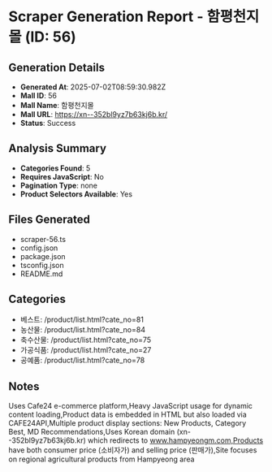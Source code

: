 # Scraper Generation Report - 함평천지몰 (ID: 56)

## Generation Details
- **Generated At**: 2025-07-02T08:59:30.982Z
- **Mall ID**: 56
- **Mall Name**: 함평천지몰
- **Mall URL**: https://xn--352bl9yz7b63kj6b.kr/
- **Status**: Success

## Analysis Summary
- **Categories Found**: 5
- **Requires JavaScript**: No
- **Pagination Type**: none
- **Product Selectors Available**: Yes

## Files Generated
- scraper-56.ts
- config.json
- package.json
- tsconfig.json
- README.md

## Categories
- 베스트: /product/list.html?cate_no=81
- 농산물: /product/list.html?cate_no=84
- 축수산물: /product/list.html?cate_no=75
- 가공식품: /product/list.html?cate_no=27
- 공예품: /product/list.html?cate_no=78


## Notes
Uses Cafe24 e-commerce platform,Heavy JavaScript usage for dynamic content loading,Product data is embedded in HTML but also loaded via CAFE24API,Multiple product display sections: New Products, Category Best, MD Recommendations,Uses Korean domain (xn--352bl9yz7b63kj6b.kr) which redirects to www.hampyeongm.com,Products have both consumer price (소비자가) and selling price (판매가),Site focuses on regional agricultural products from Hampyeong area
